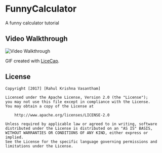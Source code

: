 # FunnyCalculator
A funny calculator tutorial


## Video Walkthrough

<img src="http://imgur.com/a/W6UQS.gif" title="Funny Calculator" width='' alt='Video Walkthrough'/>

GIF created with [LiceCap](http://www.cockos.com/licecap).

## License

    Copyright [2017] [Rahul Krishna Vasantham]

    Licensed under the Apache License, Version 2.0 (the "License");
    you may not use this file except in compliance with the License.
    You may obtain a copy of the License at

        http://www.apache.org/licenses/LICENSE-2.0

    Unless required by applicable law or agreed to in writing, software
    distributed under the License is distributed on an "AS IS" BASIS,
    WITHOUT WARRANTIES OR CONDITIONS OF ANY KIND, either express or implied.
    See the License for the specific language governing permissions and
    limitations under the License.
